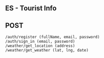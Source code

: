 ## ES - Tourist Info
## POST
```
/auth/register (fullName, email, password)
/auth/sign_in (email, password)
/weather/get_location (address)
/weather/get_weather (lat, lng, date)
```
